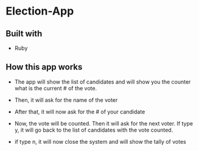 # Election-App

## Built with
  - Ruby

## How this app works

 - The app will show the list of candidates and will show you the counter what is the current # of the vote.
 
 
 
 - Then, it will ask for the name of the voter
 
 
 
 
 - After that, it will now ask for the # of your candidate
 
 
 
 - Now, the vote will be counted. Then it will ask for the next voter. If type y, it will go back to the list of candidates with the vote counted.
 
 
 
 - if type n, it will now close the system and will show the tally of votes
 
 
 
